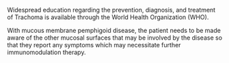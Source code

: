 Widespread education regarding the prevention, diagnosis, and treatment of Trachoma is available through the World Health Organization (WHO).

With mucous membrane pemphigoid disease, the patient needs to be made aware of the other mucosal surfaces that may be involved by the disease so that they report any symptoms which may necessitate further immunomodulation therapy.